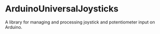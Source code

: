 ArduinoUniversalJoysticks
=========================

A library for managing and processing joystick and potentiometer input on Arduino.
